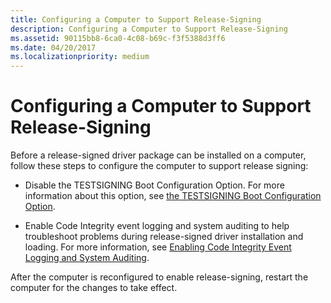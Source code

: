 ```yaml
---
title: Configuring a Computer to Support Release-Signing
description: Configuring a Computer to Support Release-Signing
ms.assetid: 90115bb8-6ca0-4c08-b69c-f3f5388d3ff6
ms.date: 04/20/2017
ms.localizationpriority: medium
---
```


# Configuring a Computer to Support Release-Signing


Before a release-signed driver package can be installed on a computer, follow these steps to configure the computer to support release signing:

-   Disable the TESTSIGNING Boot Configuration Option. For more information about this option, see [the TESTSIGNING Boot Configuration Option](the-testsigning-boot-configuration-option.md).

-   Enable Code Integrity event logging and system auditing to help troubleshoot problems during release-signed driver installation and loading. For more information, see [Enabling Code Integrity Event Logging and System Auditing](enabling-code-integrity-event-logging-and-system-auditing.md).

After the computer is reconfigured to enable release-signing, restart the computer for the changes to take effect.

 

 





